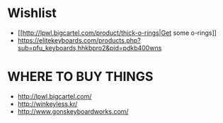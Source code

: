 # Wishlist
* [[http://lpwl.bigcartel.com/product/thick-o-rings|Get some o-rings]]
* https://elitekeyboards.com/products.php?sub=pfu_keyboards,hhkbpro2&pid=pdkb400wns

# WHERE TO BUY THINGS
* http://lpwl.bigcartel.com/
* http://winkeyless.kr/
* http://www.gonskeyboardworks.com/
